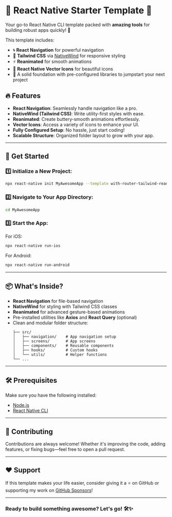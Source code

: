 
# 🎉 React Native Starter Template 🚀  
Your go-to React Native CLI template packed with **amazing tools** for building robust apps quickly! 🎨  

This template includes:  
- 🌀 **React Navigation** for powerful navigation  
- 💅 **Tailwind CSS** via [NativeWind](https://www.nativewind.dev/v4/overview/) for responsive styling  
- ⚡ **Reanimated** for smooth animations  
- 🎨 **React Native Vector Icons** for beautiful icons  
- 🚀 A solid foundation with pre-configured libraries to jumpstart your next project  


## 🔥 Features  
- **React Navigation**: Seamlessly handle navigation like a pro.  
- **NativeWind (Tailwind CSS)**: Write utility-first styles with ease.  
- **Reanimated**: Create buttery-smooth animations effortlessly.  
- **Vector Icons**: Access a variety of icons to enhance your UI.  
- **Fully Configured Setup**: No hassle, just start coding!  
- **Scalable Structure**: Organized folder layout to grow with your app.  

---

## 🚀 Get Started  

### 1️⃣ Initialize a New Project:  
```bash  
npx react-native init MyAwesomeApp --template with-router-tailwind-reanimated  
```  

### 2️⃣ Navigate to Your App Directory:  
```bash  
cd MyAwesomeApp  
```  

### 3️⃣ Start the App:  
For iOS:  
```bash  
npx react-native run-ios  
```  
For Android:  
```bash  
npx react-native run-android  
```  

---

## 📦 What's Inside?  
- **React Navigation** for file-based navigation  
- **NativeWind** for styling with Tailwind CSS classes  
- **Reanimated** for advanced gesture-based animations  
- Pre-installed utilities like **Axios** and **React Query** (optional)  
- Clean and modular folder structure:  
  ```
  ├── src/  
  │   ├── navigation/    # App navigation setup  
  │   ├── screens/       # App screens  
  │   ├── components/    # Reusable components  
  │   ├── hooks/         # Custom hooks  
  │   └── utils/         # Helper functions  
  └── ...  
  ```  

---

## 🛠 Prerequisites  
Make sure you have the following installed:  
- [Node.js](https://nodejs.org)  
- [React Native CLI](https://reactnative.dev/docs/environment-setup)  

---

## 🤝 Contributing  
Contributions are always welcome! Whether it's improving the code, adding features, or fixing bugs—feel free to open a pull request.  

---

## ❤️ Support  
If this template makes your life easier, consider giving it a ⭐ on GitHub or supporting my work on [GitHub Sponsors](https://github.com/sponsors/Abdullah0Dev)!  

---

### Ready to build something awesome? Let's go! 🛠️✨  
